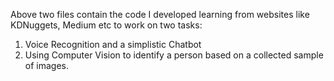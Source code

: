 Above two files contain the code I developed learning from websites like KDNuggets, Medium etc to work on two tasks:
1. Voice Recognition and a simplistic Chatbot
2. Using Computer Vision to identify a person based on a collected sample of images.
